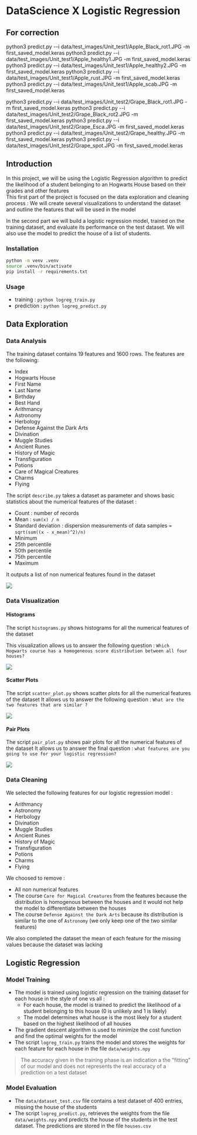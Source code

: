 # DataScience X Logistic Regression

## For correction 

python3 predict.py --i data/test_images/Unit_test1/Apple_Black_rot1.JPG  -m first_saved_model.keras
python3 predict.py --i data/test_images/Unit_test1/Apple_healthy1.JPG  -m first_saved_model.keras
python3 predict.py --i data/test_images/Unit_test1/Apple_healthy2.JPG  -m first_saved_model.keras
python3 predict.py --i data/test_images/Unit_test1/Apple_rust.JPG  -m first_saved_model.keras      
python3 predict.py --i data/test_images/Unit_test1/Apple_scab.JPG  -m first_saved_model.keras      

python3 predict.py --i data/test_images/Unit_test2/Grape_Black_rot1.JPG  -m first_saved_model.keras
python3 predict.py --i data/test_images/Unit_test2/Grape_Black_rot2.JPG  -m first_saved_model.keras
python3 predict.py --i data/test_images/Unit_test2/Grape_Esca.JPG  -m first_saved_model.keras   
python3 predict.py --i data/test_images/Unit_test2/Grape_healthy.JPG  -m first_saved_model.keras
python3 predict.py --i data/test_images/Unit_test2/Grape_spot.JPG  -m first_saved_model.keras


## Introduction

In this project, we will be using the Logistic Regression algorithm to predict the likelihood of a student belonging to an Hogwarts House based on their grades and other features  
This first part of the project is focused on the data exploration and cleaning process : We will create several visualizations to understand the dataset and outline the features that will be used in the model  

In the second part we will build a logistic regression model, trained on the training dataset, and evaluate its performance on the test dataset. We will also use the model to predict the house of a list of students.


### Installation

```bash
python -m venv .venv
source .venv/bin/activate
pip install -r requirements.txt
```

### Usage

- training : `python logreg_train.py`
- prediction : `python logreg_predict.py`


## Data Exploration

### Data Analysis

The training dataset contains 19 features and 1600 rows. The features are the following: 
- Index
- Hogwarts House
- First Name
- Last Name
- Birthday
- Best Hand
- Arithmancy
- Astronomy
- Herbology
- Defense Against the Dark Arts
- Divination
- Muggle Studies
- Ancient Runes
- History of Magic
- Transfiguration
- Potions
- Care of Magical Creatures
- Charms
- Flying

The script `describe.py` takes a dataset as parameter and shows basic statistics about the numerical features of the dataset : 
- Count : number of records
- Mean : `sum(x) / n`
- Standard deviation : dispersion measurements of data samples = `sqrt(sum((x - x_mean)^2)/n)`
- Minimum 
- 25th percentile 
- 50th percentile
- 75th percentile
- Maximum

It outputs a list of non numerical features found in the dataset  

![](docs/describe.png)


### Data Visualization

#### Histograms

The script `histograms.py` shows histograms for all the numerical features of the dataset

This visualization allows us to answer the following question : `Which Hogwarts course has a homogeneous score distribution between all four houses?` 

![](docs/histogram.png)

#### Scatter Plots

The script `scatter_plot.py` shows scatter plots for all the numerical features of the dataset
It allows us to answer the following question : `What are the two features that are similar ?`

![](docs/scatter_plot.png)

#### Pair Plots

The script `pair_plot.py` shows pair plots for all the numerical features of the dataset
It allows us to answer the final question : `what features are you going to use for your logistic regression?`

![](docs/pair_plot.png)

### Data Cleaning

We selected the following features for our logistic regression model :
- Arithmancy
- Astronomy
- Herbology
- Divination
- Muggle Studies
- Ancient Runes
- History of Magic
- Transfiguration
- Potions
- Charms
- Flying


We choosed to remove :
- All non numerical features
- The course `Care for Magical Creatures` from the features because the distribution is homogenous 
between the houses and it would not help the model to differentiate between the houses  
- The course `Defense Against the Dark Arts` because its distribution is similar to the one of `Astronomy` (we only keep one of the two similar features)

We also completed the dataset the mean of each feature for the missing values because the dataset was lacking  


## Logistic Regression

### Model Training

- The model is trained using logistic regression on the training dataset for each house in the style of one vs all : 
    - For each house, the model is trained to predict the likelihood of a student belonging to this house (0 is unlikely and 1 is likely)
    - The model determines what house is the most likely for a student based on the highest likelihood of all houses
- The gradient descent algorithm is used to minimize the cost function and find the optimal weights for the model
- The script `logreg_train.py` trains the model and stores the weights for each feature for each house in the file `data/weights.npy`

> The accuracy given in the training phase is an indication a the "fitting" of our model and does not represents the real accuracy of a prediction on a test dataset  


### Model Evaluation

- The `data/dataset_test.csv` file contains a test dataset of 400 entries, missing the house of the students
- The script `logreg_predict.py`, retrieves the weights from the file `data/weights.npy` and predicts the house of the students in the test dataset. The predictions are stored in the file `houses.csv`

